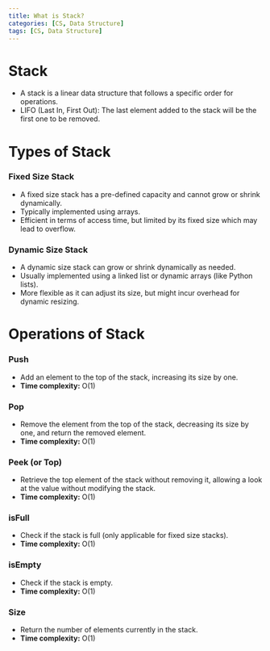 ```yaml
---
title: What is Stack?
categories: [CS, Data Structure]
tags: [CS, Data Structure]
---
```


# Stack
- A stack is a linear data structure that follows a specific order for operations.
- LIFO (Last In, First Out): The last element added to the stack will be the first one to be removed.

# Types of Stack

### Fixed Size Stack
- A fixed size stack has a pre-defined capacity and cannot grow or shrink dynamically.
- Typically implemented using arrays.
- Efficient in terms of access time, but limited by its fixed size which may lead to overflow.

### Dynamic Size Stack
- A dynamic size stack can grow or shrink dynamically as needed.
- Usually implemented using a linked list or dynamic arrays (like Python lists).
- More flexible as it can adjust its size, but might incur overhead for dynamic resizing.

# Operations of Stack

### Push
- Add an element to the top of the stack, increasing its size by one.
- **Time complexity:** O(1)

### Pop
- Remove the element from the top of the stack, decreasing its size by one, and return the removed element.
- **Time complexity:** O(1)

### Peek (or Top)
- Retrieve the top element of the stack without removing it, allowing a look at the value without modifying the stack.
- **Time complexity:** O(1)

### isFull
- Check if the stack is full (only applicable for fixed size stacks).
- **Time complexity:** O(1)

### isEmpty
- Check if the stack is empty.
- **Time complexity:** O(1)

### Size
- Return the number of elements currently in the stack.
- **Time complexity:** O(1)
